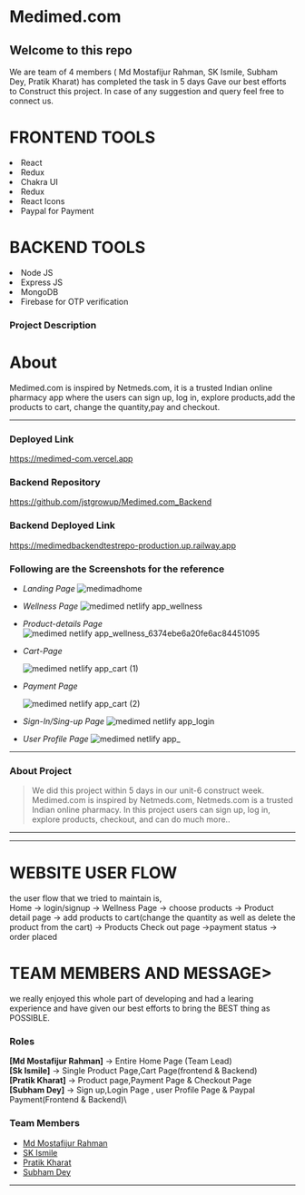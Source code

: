 # Medimed.com

 <h2>Welcome to this repo</h2>
 We are team of 4 members ( Md Mostafijur Rahman, SK Ismile, Subham Dey, Pratik Kharat) has completed the task in 5 days Gave our 
 best efforts to Construct this project.
In case of any suggestion and query feel free to connect us.
 
<h1> FRONTEND TOOLS</h1>
<li>React</li>
<li>Redux</li>
<li>Chakra UI</li>
<li>Redux</li>
<li>React Icons</li>
<li>Paypal for Payment</li>

<h1>BACKEND TOOLS</h1>
<li>Node JS</li>
<li>Express JS</li>
<li>MongoDB</li>
<li>Firebase for OTP verification</li>

### Project Description

 <h1>About </h1>
Medimed.com is inspired by Netmeds.com, it is a trusted Indian online pharmacy app  where the users can sign up, log in, explore products,add the products to cart, change the quantity,pay and checkout.

---

### Deployed Link

https://medimed-com.vercel.app

### Backend Repository

https://github.com/jstgrowup/Medimed.com_Backend

### Backend Deployed Link

https://medimedbackendtestrepo-production.up.railway.app

### Following are the Screenshots for the reference

- _Landing Page_
  ![medimadhome](https://user-images.githubusercontent.com/101392872/204127493-f5b55119-deb8-4079-9336-f35327ff4a6b.png)

- _Wellness Page_
  ![medimed netlify app_wellness](https://user-images.githubusercontent.com/101392872/204127503-0f68d4a5-8714-46e3-9170-68e29f961f61.png)

- _Product-details Page_
  ![medimed netlify app_wellness_6374ebe6a20fe6ac84451095](https://user-images.githubusercontent.com/101392872/204127520-a36da8b8-be25-4c7a-beb5-cff35e09cbdf.png)

- _Cart-Page_

  ![medimed netlify app_cart (1)](https://user-images.githubusercontent.com/101392872/204127538-ede21cf9-06e7-48ab-a1c3-c60d10a69492.png)

- _Payment Page_

  ![medimed netlify app_cart (2)](https://user-images.githubusercontent.com/101392872/204127565-4d58a96e-f6e4-45d6-bdf8-34b18217fc99.png)

- _Sign-In/Sing-up Page_
  ![medimed netlify app_login](https://user-images.githubusercontent.com/101392872/204127579-95453a43-f24f-4f91-b236-ffaace749e68.png)

- _User Profile Page_
  ![medimed netlify app_](https://user-images.githubusercontent.com/101392872/204127630-6d1a4f0b-7877-461d-95ca-2a94f5596a99.png)

---

### About Project

> We did this project within 5 days in our unit-6 construct week.
> Medimed.com is inspired by Netmeds.com, Netmeds.com is a trusted Indian online pharmacy. In this project users can sign up, log in, explore products, checkout, and can do much more..

---

---

<h1>WEBSITE USER FLOW</h1>
the user flow that we tried to maintain is,
<br/>
Home -> login/signup -> Wellness Page -> choose products -> Product detail page -> add products to cart(change the quantity as well as delete the product from the cart) -> Products Check out page ->payment status -> order placed
<h1>TEAM MEMBERS AND MESSAGE></h1>
we really enjoyed this whole part of developing and had a learing experience and have given our best efforts to bring the BEST thing as POSSIBLE.

### Roles

**[Md Mostafijur Rahman]** -> Entire Home Page (Team Lead)\
**[Sk Ismile]** -> Single Product Page,Cart Page(frontend & Backend)\
**[Pratik Kharat]** -> Product page,Payment Page & Checkout Page\
**[Subham Dey]** -> Sign up,Login Page , user Profile Page & Paypal Payment(Frontend & Backend)\

### Team Members

- [Md Mostafijur Rahman](https://github.com/iammostak)
- [SK Ismile](https://github.com/skismile)
- [Pratik Kharat](https://github.com/pkharat29)
- [Subham Dey](https://github.com/jstgrowup)

---
